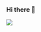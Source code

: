 ### Hi there 👋
<a href="https://github.com/JonasRafael16" alt="github" target="_blank">

<img src="https://img.shields.io/badge/GitHub-000000?&style=flat-square&logo=GitHub&logoColor=white">

</a>

<!--
**JonasRafael16/JonasRafael16** is a ✨ _special_ ✨ repository because its `README.md` (this file) appears on your GitHub profile.

Here are some ideas to get you started:

- 🔭 I’m currently working on ...
- 🌱 I’m currently learning ...
- 👯 I’m looking to collaborate on ...
- 🤔 I’m looking for help with ...
- 💬 Ask me about ...
- 📫 How to reach me: ...
- 😄 Pronouns: ...
- ⚡ Fun fact: ...
-->
